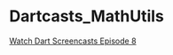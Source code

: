 Dartcasts_MathUtils
===================

[Watch Dart Screencasts Episode 8](http://dartcasts.com/post/39467881912/publish)
